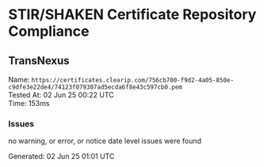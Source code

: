 # STIR/SHAKEN Certificate Repository Compliance

## TransNexus

Name: `https://certificates.clearip.com/756cb700-f9d2-4a05-850e-c9dfe3e22de4/74123f079307ad5ecda6f8e43c597cb0.pem`\
Tested At: 02 Jun 25 00:22 UTC\
Time: 153ms

### Issues

no warning, or error, or notice date level issues were found

Generated: 02 Jun 25 01:01 UTC